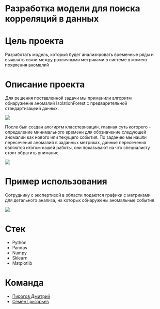# Разработка модели для поиска корреляций в данных

# Цель проекта
Разработать модель, который будет анализировать временные ряды и выявлять связи между различными метриками в системе в момент появления аномалий
# Описание проекта
Для решения поставленной задачи мы применили алгоритм обнаружение аномалий IsolationForest с предварительной стандартизацеий данных.

<img src="https://imgur.com/jCKBWXE.png"/>

После был создан алогиртм класстеризации, главная суть которого - определение минимального времени для обозначение следующей аномалии как нового или текущего события.
По заданию мы нашли пересечения аномалий в заданных метриках, данные пересечения являются итогом нашей работы, они показывают на что специалисту стоит обратить внимание.

<img src="https://imgur.com/qhtB14R.png"/>

# Пример использования
Сотруднику с экспертизой в области подаются графики с метриками для детального анализа, на которых обнаружены аномальные события.

<img src="https://imgur.com/oIO26zb.png"/>

# Стек
- Python
- Pandas
- Numpy
- Sklearn
- Matplotlib

# Команда
 - [Пирогов Дмитрий](https://github.com/PirogovDmitriy)
 - [Семён Григорьев](https://github.com/Nevers15)
